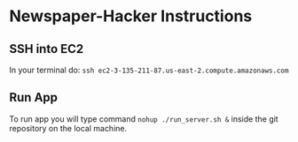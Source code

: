 # Newspaper-Hacker Instructions

## SSH into EC2
In your terminal do: `ssh ec2-3-135-211-87.us-east-2.compute.amazonaws.com`

## Run App
To run app you will type command `nohup ./run_server.sh &` inside the git repository on the local machine.